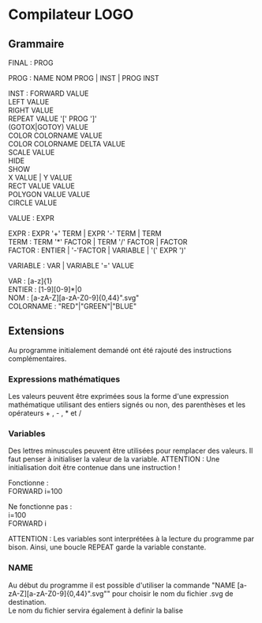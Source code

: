 # Compilateur LOGO

## Grammaire

FINAL : PROG
  
PROG : NAME NOM PROG | INST | PROG INST
  
INST : 
    FORWARD VALUE  
    LEFT VALUE  
    RIGHT VALUE  
    REPEAT VALUE '[' PROG ']'  
    (GOTOX|GOTOY) VALUE  
    COLOR COLORNAME VALUE  
    COLOR COLORNAME DELTA VALUE  
    SCALE VALUE  
    HIDE  
    SHOW  
    X VALUE | Y VALUE  
    RECT VALUE VALUE  
    POLYGON VALUE VALUE  
    CIRCLE VALUE  

VALUE : EXPR  
  
EXPR : EXPR '+' TERM | EXPR '-' TERM | TERM  
TERM : TERM '*' FACTOR | TERM '/' FACTOR | FACTOR  
FACTOR : ENTIER | '-'FACTOR | VARIABLE | '(' EXPR ')'  
  
VARIABLE : VAR | VARIABLE '=' VALUE  
  
VAR : [a-z]{1}  
ENTIER : [1-9][0-9]*|0  
NOM : [a-zA-Z][a-zA-Z0-9]{0,44}".svg"  
COLORNAME : "RED"|"GREEN"|"BLUE"  

## Extensions

Au programme initialement demandé ont été rajouté des instructions complémentaires.

### Expressions mathématiques
Les valeurs peuvent être exprimées sous la forme d'une expression mathématique utilisant des entiers signés ou non, des parenthèses et les opérateurs + , - , * et / 

### Variables
Des lettres minuscules peuvent être utilisées pour remplacer des valeurs. Il faut penser à initialiser la valeur de la variable.
ATTENTION : Une initialisation doit être contenue dans une instruction !  

Fonctionne :  
FORWARD i=100  
  
Ne fonctionne pas :  
i=100  
FORWARD i  
  
ATTENTION : Les variables sont interprétées à la lecture du programme par bison. Ainsi, une boucle REPEAT garde la variable constante.

### NAME
Au début du programme il est possible d'utiliser la commande "NAME [a-zA-Z][a-zA-Z0-9]{0,44}".svg"" pour choisir le nom du fichier .svg de destination.  
Le nom du fichier servira également à definir la balise <title> du fichier .svg.
Le nom utilisé est limité à 45 caractères alphanumériques, doit obligatoirement commencer par une lettre (minuscule ou majuscule) et terminer par l'extension ".svg".

### SCALE S
Après cette instruction, tous les déplacements effectués seront S (VALUE) fois plus grands.

### COLOR
Le mode RGB a été choisi pour définir les couleurs. Les couleurs Rouge, Vert et Bleu peuvent varier entre 0 et 255.  
Exemple pour attribuer la valeur 200 la couleur rouge : COLOR RED 200 ou RED 200  
Exemple pour faire augmenter la valeur de bleu de 120 : COLOR BLUE DELTA 120 ou BLUE DELTA 120  
Exemple pour faire diminuer la valeur de vert de 20 : COLOR GREEN DELTA -20 ou GREEN DELTA -20  

### HIDE / SHOW
On peut choisir de "lever le stylo" et de ne plus dessiner tout en continuant à avancer :  
Pour lever le stylo , commande "HIDE"  
Pour poser le stylo , commande "SHOW"  
Par défaut, le stylo est posé.

### GOTO 
On peut amener directement le stylo à des coordonnées déterminées sans laisser de traces en spécifiant sa coordonnée X et / ou Y  
Exemples :  
X 100  
X 50 Y 20  
Y -100  
  
Les coordonnées sont des coordonnées absolues.

### Aliases
Un alias est un terminal qui au sera interprété en une suite d'instructions à la lecture.

#### RECT L H 
Trace un rectangle de largeur L (VALUE) et de hauteur H (VALUE).

#### POLYGON N L
Trace un polygone régulier de N (VALUE) côtés de longueur L (VALUE).

#### CIRCLE S
Trace un cercle unité en se mettant à l'échelle S (VALUE).